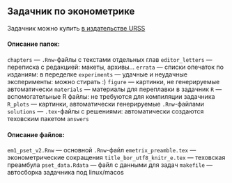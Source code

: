 ## Задачник по эконометрике

Задачник можно купить [в издательстве URSS](http://urss.ru/cgi-bin/db.pl?lang=Ru&blang=ru&page=Book&id=221890)

#### Описание папок:

`chapters` — `.Rnw`-файлы с текстами отдельных глав
`editor_letters` — переписка с редакцией: макеты, архивы...
`errata` — списки опечаток по изданиям: в переделке
`experiments` — удачные и неудачные эксперименты: можно стирать :)
`figure` — картинки, не генерируемые автоматически
`materials` — материалы для переплавки в задачник
`R` — вспомогательные R файлы: не требуются для компиляции задачника
`R_plots` — картинки, автоматически генерируемые `.Rnw`-файлами
`solutions` — `.tex`-файлы с решениями: автоматически создаются теховским пакетом `answers`

#### Описание файлов:

`em1_pset_v2.Rnw` — основной `.Rnw`-файл
`emetrix_preamble.tex` — эконометрические сокращения
`title_bor_utf8_knitr_e.tex` — теховская преамбула
`pset_data.Rdata` — файл с данными для задач
`makefile` — автосборка задачника под linux/macos
